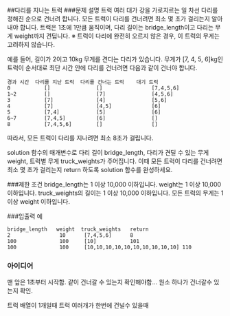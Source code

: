 ##다리를 지나는 트럭
###문제 설명
트럭 여러 대가 강을 가로지르는 일 차선 다리를 정해진 순으로 건너려 합니다. 
모든 트럭이 다리를 건너려면 최소 몇 초가 걸리는지 알아내야 합니다. 
트럭은 1초에 1만큼 움직이며, 다리 길이는 bridge_length이고 다리는 무게 weight까지 견딥니다.
※ 트럭이 다리에 완전히 오르지 않은 경우, 이 트럭의 무게는 고려하지 않습니다.

예를 들어, 길이가 2이고 10kg 무게를 견디는 다리가 있습니다. 
무게가 [7, 4, 5, 6]kg인 트럭이 순서대로 최단 시간 안에 다리를 건너려면 다음과 같이 건너야 합니다.

```
경과 시간  다리를 지난 트럭  다리를 건너는 트럭    대기 트럭
0           []               []                [7,4,5,6]
1~2         []               [7]               [4,5,6]
3           [7]              [4]               [5,6]
4           [7]              [4,5]             [6]
5           [7,4]            [5]               [6]
6~7         [7,4,5]          [6]               []
8           [7,4,5,6]        []                []
```

따라서, 모든 트럭이 다리를 지나려면 최소 8초가 걸립니다.

solution 함수의 매개변수로 다리 길이 bridge_length, 다리가 견딜 수 있는 무게 weight, 트럭별 무게 truck_weights가 주어집니다. 
이때 모든 트럭이 다리를 건너려면 최소 몇 초가 걸리는지 return 하도록 solution 함수를 완성하세요.

###제한 조건
bridge_length는 1 이상 10,000 이하입니다.
weight는 1 이상 10,000 이하입니다.
truck_weights의 길이는 1 이상 10,000 이하입니다.
모든 트럭의 무게는 1 이상 weight 이하입니다.

###입출력 예
```
bridge_length	weight	truck_weights	return
2                10      [7,4,5,6]      8
100              100     [10]           101
100              100     [10,10,10,10,10,10,10,10,10,10] 110
```


### 아이디어
맨 앞은 1초부터 시작함.
같이 건너갈 수 있는지 확인해야함...
원소 하나가 건너갈수 있는지 확인.

트럭 배열이 1개일때
트럭 여러개가 한번에 건널수 있을때


